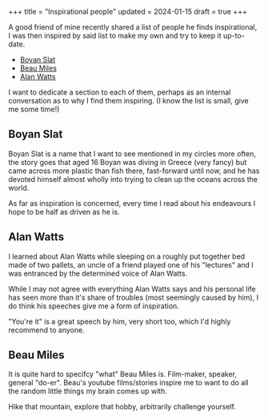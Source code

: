 +++
title = "Inspirational people"
updated = 2024-01-15
draft = true
+++

A good friend of mine recently shared a list of people he finds inspirational,
I was then inspired by said list to make my own and try to keep it up-to-date.

* [Boyan Slat](#boyan-slat)
* [Beau Miles](#beau-miles)
* [Alan Watts](#alan-watts)

I want to dedicate a section to each of them, perhaps as an internal conversation
as to why I find them inspiring. (I know the list is small, give me some time!)

## Boyan Slat

Boyan Slat is a name that I want to see mentioned in my circles more often, the
story goes that aged 16 Boyan was diving in Greece (very fancy) but came across
more plastic than fish there, fast-forward until now, and he has devoted himself
almost wholly into trying to clean up the oceans across the world.

As far as inspiration is concerned, every time I read about his endeavours I hope
to be half as driven as he is.

## Alan Watts

I learned about Alan Watts while sleeping on a roughly put together bed made of
two pallets, an uncle of a friend played one of his "lectures" and I was
entranced by the determined voice of Alan Watts.

While I may not agree with everything Alan Watts says and his personal life has
seen more than it's share of troubles (most seemingly caused by him), I do
think his speeches give me a form of inspiration. 

"You're it" is a great speech by him, very short too, which I'd highly
recommend to anyone.

## Beau Miles

It is quite hard to specifcy "what" Beau Miles is. Film-maker, speaker, general 
"do-er". Beau's youtube films/stories inspire me to want to do all the random
little things my brain comes up with.

Hike that mountain, explore that hobby, arbitrarily challenge yourself.
